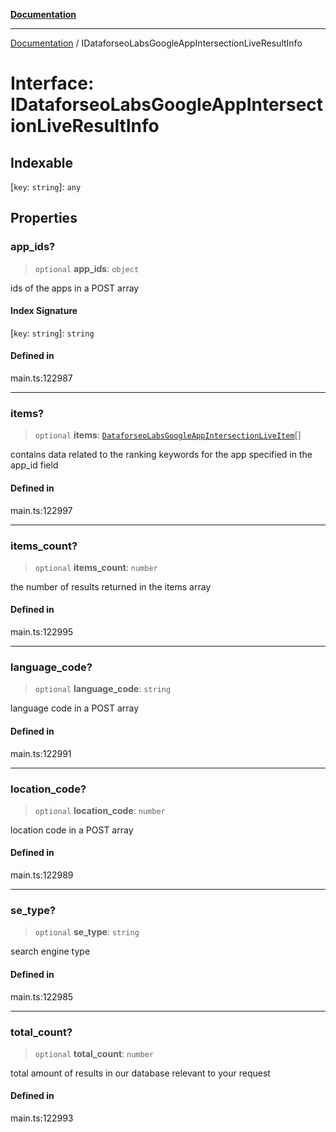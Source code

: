 [**Documentation**](../README.md)

***

[Documentation](../README.md) / IDataforseoLabsGoogleAppIntersectionLiveResultInfo

# Interface: IDataforseoLabsGoogleAppIntersectionLiveResultInfo

## Indexable

 \[`key`: `string`\]: `any`

## Properties

### app\_ids?

> `optional` **app\_ids**: `object`

ids of the apps in a POST array

#### Index Signature

 \[`key`: `string`\]: `string`

#### Defined in

main.ts:122987

***

### items?

> `optional` **items**: [`DataforseoLabsGoogleAppIntersectionLiveItem`](../classes/DataforseoLabsGoogleAppIntersectionLiveItem.md)[]

contains data related to the ranking keywords for the app specified in the app_id field

#### Defined in

main.ts:122997

***

### items\_count?

> `optional` **items\_count**: `number`

the number of results returned in the items array

#### Defined in

main.ts:122995

***

### language\_code?

> `optional` **language\_code**: `string`

language code in a POST array

#### Defined in

main.ts:122991

***

### location\_code?

> `optional` **location\_code**: `number`

location code in a POST array

#### Defined in

main.ts:122989

***

### se\_type?

> `optional` **se\_type**: `string`

search engine type

#### Defined in

main.ts:122985

***

### total\_count?

> `optional` **total\_count**: `number`

total amount of results in our database relevant to your request

#### Defined in

main.ts:122993
